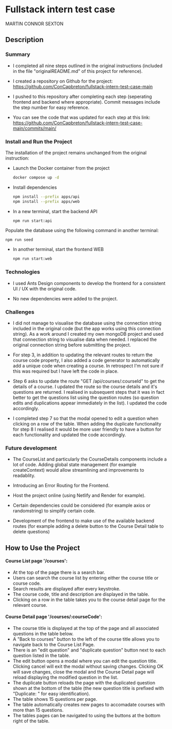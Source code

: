 # Fullstack intern test case

MARTIN CONNOR SEXTON

## Description

### Summary 
- I completed all nine steps outlined in the original instructions (included in the file "originalREADME.md" of this project for reference).

- I created a repository on Github for the project: https://github.com/ConCapbreton/fullstack-intern-test-case-main

- I pushed to this repository after completing each step (seperating frontend and backend where appropriate). Commit messages include the step number for easy reference.  

- You can see the code that was updated for each step at this link: https://github.com/ConCapbreton/fullstack-intern-test-case-main/commits/main/

### Install and Run the Project
The installation of the project remains unchanged from the original instruction: 

- Launch the Docker container from the project
  ```bash
  docker compose up -d
  ```

- Install dependencies
  ```bash
  npm install --prefix apps/api
  npm install --prefix apps/web
  ```

- In a new terminal, start the backend API
  ```bash
  npm run start:api
  ```

Populate the database using the following command in another terminal:
  ```
  npm run seed
 ```

- In another terminal, start the frontend WEB
  ```bash
  npm run start:web
  ```

### Technologies
- I used Ants Design components to develop the frontend for a consistent UI / UX with the original code. 

- No new dependencies were added to the project. 

### Challenges
- I did not manage to visualise the database using the connection string included in the original code (but the app works using this connection string). As a work around I created my own mongoDB project and used that connection string to visualise data when needed. I replaced the original connection string before submitting the project. 

- For step 3, in addition to updating the relevant routes to return the course code property, I also added a code generator to automatically add a unique code when creating a course. In retrospect I'm not sure if this was required but I have left the code in place. 

- Step 6 asks to update the route "GET /api/courses/:courseId" to get the details of a course. I updated the route so the course details and it's questions are returned. I realised in subsequent steps that it was in fact better to get the questions list using the question routes (so question edits and duplications appear immediately in the list). I updated the code accordingly.   

- I completed step 7 so that the modal opened to edit a question when clicking on a row of the table. When adding the duplicate functionality for step 8 I realised it would be more user friendly to have a button for each functionality and updated the code accordingly.  

### Future development
- The CourseList and particularly the CourseDetails components include a lot of code. Adding global state management (for example createContext) would allow streamlining and improvements to readablity. 

- Introducing an Error Routing for the Frontend. 

- Host the project online (using Netlify and Render for example).

- Certain dependencies could be considered (for example axios or randomstring) to simplify certain code. 

- Development of the frontend to make use of the available backend routes (for example adding a delete button to the Course Detail table to delete questions)

## How to Use the Project

#### Course List page '/courses': 
- At the top of the page there is a search bar. 
- Users can search the course list by entering either the course title or course code.
- Search results are displayed after every keystroke. 
- The course code, title and description are displayed in the table.
- Clicking on a row in the table takes you to the course detail page for the relevant course. 

#### Course Detail page '/courses/:courseCode':
- The course title is displayed at the top of the page and all associated questions in the table below. 
- A "Back to courses" button to the left of the course title allows you to navigate back to the Course List Page. 
- There is an "edit question" and "duplicate question" button next to each question listed in the table. 
- The edit button opens a modal where you can edit the question title. Clicking cancel will exit the modal without saving changes. Clicking OK will save changes, close the modal and the Course Detail page will reload displaying the modified question in the list. 
- The duplicate button reloads the page with the duplicated question shown at the bottom of the table (the new question title is prefixed with "Duplicate: " for easy identification).
- The table shows 15 questions per page. 
- The table automatically creates new pages to accomadate courses with more than 15 questions.
- The tables pages can be navigated to using the buttons at the bottom right of the table. 